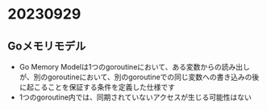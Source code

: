 # 20230929

## Goメモリモデル

- Go Memory Modelは1つのgoroutineにおいて、ある変数からの読み出しが、別のgoroutineにおいて、別のgoroutineでの同じ変数への書き込みの後に起こることを保証する条件を定義した仕様です
- 1つのgoroutine内では、同期されていないアクセスが生じる可能性はない
